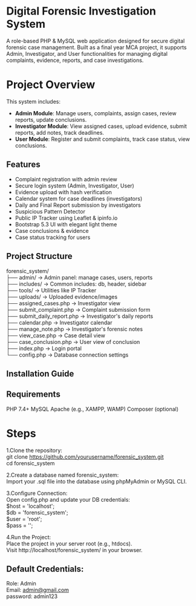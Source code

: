 # Digital Forensic Investigation System

A role-based PHP & MySQL web application designed for secure digital forensic case management. Built as a final year MCA project, it supports Admin, Investigator, and User functionalities for managing digital complaints, evidence, reports, and case investigations.

# Project Overview

This system includes:

- **Admin Module**: Manage users, complaints, assign cases, review reports, update conclusions.
- **Investigator Module**: View assigned cases, upload evidence, submit reports, add notes, track deadlines.
- **User Module**: Register and submit complaints, track case status, view conclusions.

## Features

- Complaint registration with admin review
- Secure login system (Admin, Investigator, User)
- Evidence upload with hash verification
- Calendar system for case deadlines (investigators)
- Daily and Final Report submission by investigators
- Suspicious Pattern Detector
- Public IP Tracker using Leaflet & ipinfo.io
- Bootstrap 5.3 UI with elegant light theme
- Case conclusions & evidence
- Case status tracking for users

## Project Structure

<p>forensic_system/ <br>
├── admin/                 → Admin panel: manage cases, users, reports <br>
├── includes/              → Common includes: db, header, sidebar <br>
├── tools/                 → Utilities like IP Tracker <br>
├── uploads/               → Uploaded evidence/images <br>
├── assigned_cases.php     → Investigator view <br>
├── submit_complaint.php   → Complaint submission form <br>
├── submit_daily_report.php → Investigator's daily reports <br>
├── calendar.php           → Investigator calendar <br>
├── manage_note.php        → Investigator's forensic notes <br>
├── view_case.php          → Case detail view <br>
├── case_conclusion.php    → User view of conclusion <br>
├── index.php              → Login portal <br>
└── config.php             → Database connection settings</p>

## Installation Guide
## Requirements
PHP 7.4+
MySQL
Apache (e.g., XAMPP, WAMP)
Composer (optional)

# Steps
1.Clone the repository:<br>
git clone https://github.com/yourusername/forensic_system.git <br>
cd forensic_system

2.Create a database named forensic_system:<br>
Import your .sql file into the database using phpMyAdmin or MySQL CLI.

3.Configure Connection:<br>
Open config.php and update your DB credentials:<br>
$host = 'localhost'; <br>
$db   = 'forensic_system'; <br>
$user = 'root'; <br>
$pass = ''; 

4.Run the Project:<br>
Place the project in your server root (e.g., htdocs). <br>
Visit http://localhost/forensic_system/ in your browser.

## Default Credentials:
Role: Admin <br>
Email: admin@gmail.com <br>
password: admin123
